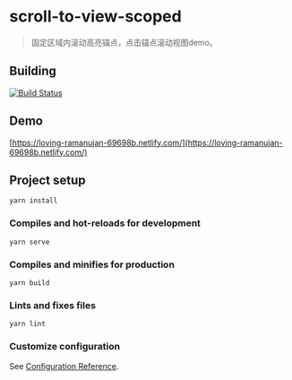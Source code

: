 # scroll-to-view-scoped

> 固定区域内滚动高亮锚点，点击锚点滚动视图demo。

## Building

[![Build Status](https://travis-ci.org/yaimeet/scroll-to-view-scoped.svg?branch=master)](https://travis-ci.org/yaimeet/scroll-to-view-scoped)

## Demo

[https://loving-ramanujan-69698b.netlify.com/](https://loving-ramanujan-69698b.netlify.com/)

## Project setup
```
yarn install
```

### Compiles and hot-reloads for development
```
yarn serve
```

### Compiles and minifies for production
```
yarn build
```

### Lints and fixes files
```
yarn lint
```

### Customize configuration
See [Configuration Reference](https://cli.vuejs.org/config/).
